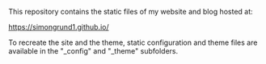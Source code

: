 This repository contains the static files of my website and blog hosted at:

https://simongrund1.github.io/

To recreate the site and the theme, static configuration and theme files are available in the "_config" and "_theme" subfolders.

